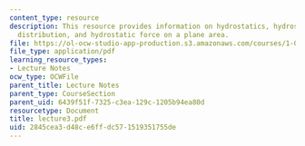 ```yaml
---
content_type: resource
description: This resource provides information on hydrostatics, hydrostatics pressure
  distribution, and hydrostatic force on a plane area.
file: https://ol-ocw-studio-app-production.s3.amazonaws.com/courses/1-060-engineering-mechanics-ii-spring-2006/2845cea3d48ce6ffdc571519351755de_lecture3.pdf
file_type: application/pdf
learning_resource_types:
- Lecture Notes
ocw_type: OCWFile
parent_title: Lecture Notes
parent_type: CourseSection
parent_uid: 6439f51f-7325-c3ea-129c-1205b94ea80d
resourcetype: Document
title: lecture3.pdf
uid: 2845cea3-d48c-e6ff-dc57-1519351755de
---
```

